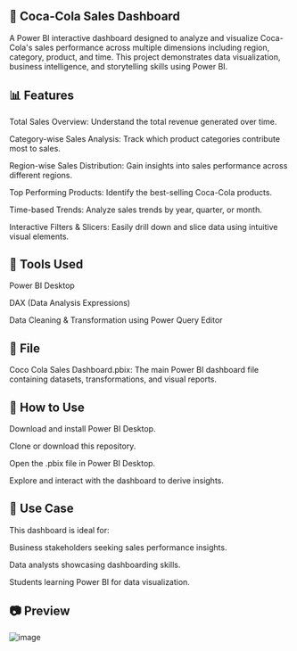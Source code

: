 ## 🥤 Coca-Cola Sales Dashboard
A Power BI interactive dashboard designed to analyze and visualize Coca-Cola's sales performance across multiple dimensions including region, category, product, and time. This project demonstrates data visualization, business intelligence, and storytelling skills using Power BI.

## 📊 Features
Total Sales Overview: Understand the total revenue generated over time.

Category-wise Sales Analysis: Track which product categories contribute most to sales.

Region-wise Sales Distribution: Gain insights into sales performance across different regions.

Top Performing Products: Identify the best-selling Coca-Cola products.

Time-based Trends: Analyze sales trends by year, quarter, or month.

Interactive Filters & Slicers: Easily drill down and slice data using intuitive visual elements.

## 🧰 Tools Used
Power BI Desktop

DAX (Data Analysis Expressions)

Data Cleaning & Transformation using Power Query Editor

## 📁 File
Coco Cola Sales Dashboard.pbix: The main Power BI dashboard file containing datasets, transformations, and visual reports.

## 🔧 How to Use 
Download and install Power BI Desktop.

Clone or download this repository.

Open the .pbix file in Power BI Desktop.

Explore and interact with the dashboard to derive insights.

## 📌 Use Case
This dashboard is ideal for:

Business stakeholders seeking sales performance insights.

Data analysts showcasing dashboarding skills.

Students learning Power BI for data visualization.

## 📷 Preview
![image](https://github.com/user-attachments/assets/e09697bc-6444-4b58-b091-ec9d7b10597a)




